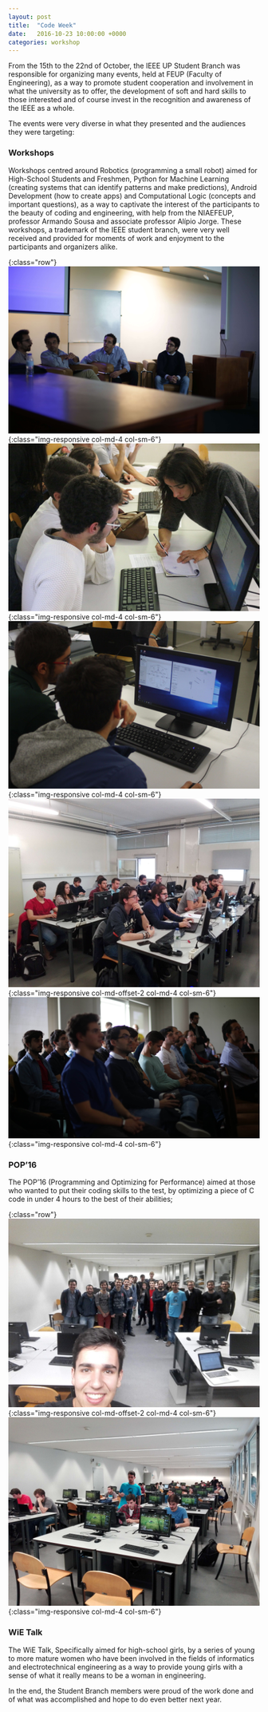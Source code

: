 ```yaml
---
layout: post
title:  "Code Week"
date:   2016-10-23 10:00:00 +0000
categories: workshop
---
```

From the 15th to the 22nd of October, the IEEE UP Student Branch was responsible for organizing many events, held at FEUP (Faculty of Engineering), as a way to promote student cooperation and involvement in what the university as to offer, the development of soft and hard skills to those interested and of course invest in the recognition and awareness of the IEEE as a whole. 

<!--more-->

The events were very diverse in what they presented and the audiences they were targeting:

### Workshops

Workshops centred around Robotics (programming a small robot) aimed for High-School Students and Freshmen, Python for Machine Learning (creating systems that can identify patterns and make predictions), Android Development (how to create apps) and Computational Logic (concepts and important questions), as a way to captivate the interest of the participants to the beauty of coding and engineering, with help from the NIAEFEUP, professor Armando Sousa and associate professor Alípio Jorge. These workshops, a trademark of the IEEE student branch, were very well received and provided for moments of work and enjoyment to the participants and organizers alike.

{:class="row"}
![Code Week event photo](/assets/images/codeweek2.jpg){:class="img-responsive col-md-4 col-sm-6"}
![Code Week event photo](/assets/images/codeweek4.jpg){:class="img-responsive col-md-4 col-sm-6"}
![Code Week event photo](/assets/images/codeweek5.jpg){:class="img-responsive col-md-4 col-sm-6"}
![Code Week event photo](/assets/images/codeweek3.jpg){:class="img-responsive col-md-offset-2 col-md-4 col-sm-6"}
![Code Week event photo](/assets/images/codeweek1.jpg){:class="img-responsive col-md-4 col-sm-6"}


### POP’16
The POP’16 (Programming and Optimizing for Performance) aimed at those who wanted to put their coding skills to the test, by optimizing a piece of C code in under 4 hours to the best of their abilities;

{:class="row"}
![Code Week event photo](/assets/images/codeweek6.jpg){:class="img-responsive col-md-offset-2 col-md-4 col-sm-6"}
![Code Week event photo](/assets/images/codeweek7.jpg){:class="img-responsive col-md-4 col-sm-6"}

### WiE Talk
The WiE Talk, Specifically aimed for high-school girls, by a series of young to more mature women who have been involved in the fields of informatics and electrotechnical engineering as a way to provide young girls with a sense of what it really means to be a woman in engineering.

In the end, the Student Branch members were proud of the work done and of what was accomplished and hope to do even better next year.